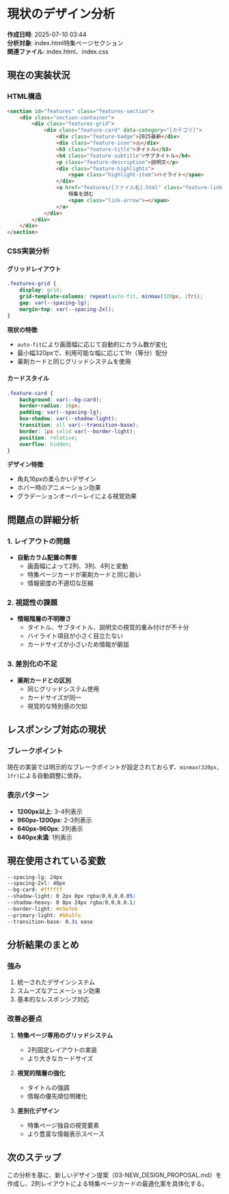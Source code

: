 # 現状のデザイン分析

**作成日時**: 2025-07-10 03:44  
**分析対象**: index.html特集ページセクション  
**関連ファイル**: index.html、index.css

## 現在の実装状況

### HTML構造
```html
<section id="features" class="features-section">
    <div class="section-container">
        <div class="features-grid">
            <div class="feature-card" data-category="[カテゴリ]">
                <div class="feature-badge">2025最新</div>
                <div class="feature-icon">🫁</div>
                <h3 class="feature-title">タイトル</h3>
                <h4 class="feature-subtitle">サブタイトル</h4>
                <p class="feature-description">説明文</p>
                <div class="feature-highlights">
                    <span class="highlight-item">ハイライト</span>
                </div>
                <a href="features/[ファイル名].html" class="feature-link">
                    特集を読む
                    <span class="link-arrow">→</span>
                </a>
            </div>
        </div>
    </div>
</section>
```

### CSS実装分析

#### グリッドレイアウト
```css
.features-grid {
    display: grid;
    grid-template-columns: repeat(auto-fit, minmax(320px, 1fr));
    gap: var(--spacing-lg);
    margin-top: var(--spacing-2xl);
}
```

**現状の特徴**:
- `auto-fit`により画面幅に応じて自動的にカラム数が変化
- 最小幅320pxで、利用可能な幅に応じて1fr（等分）配分
- 薬剤カードと同じグリッドシステムを使用

#### カードスタイル
```css
.feature-card {
    background: var(--bg-card);
    border-radius: 16px;
    padding: var(--spacing-lg);
    box-shadow: var(--shadow-light);
    transition: all var(--transition-base);
    border: 1px solid var(--border-light);
    position: relative;
    overflow: hidden;
}
```

**デザイン特徴**:
- 角丸16pxの柔らかいデザイン
- ホバー時のアニメーション効果
- グラデーションオーバーレイによる視覚効果

## 問題点の詳細分析

### 1. レイアウトの問題
- **自動カラム配置の弊害**
  - 画面幅によって2列、3列、4列と変動
  - 特集ページカードが薬剤カードと同じ扱い
  - 情報密度の不適切な圧縮

### 2. 視認性の課題
- **情報階層の不明瞭さ**
  - タイトル、サブタイトル、説明文の視覚的重み付けが不十分
  - ハイライト項目が小さく目立たない
  - カードサイズが小さいため情報が窮屈

### 3. 差別化の不足
- **薬剤カードとの区別**
  - 同じグリッドシステム使用
  - カードサイズが同一
  - 視覚的な特別感の欠如

## レスポンシブ対応の現状

### ブレークポイント
現在の実装では明示的なブレークポイントが設定されておらず、`minmax(320px, 1fr)`による自動調整に依存。

### 表示パターン
- **1200px以上**: 3-4列表示
- **960px-1200px**: 2-3列表示
- **640px-960px**: 2列表示
- **640px未満**: 1列表示

## 現在使用されている変数

```css
--spacing-lg: 24px
--spacing-2xl: 48px
--bg-card: #ffffff
--shadow-light: 0 2px 8px rgba(0,0,0,0.05)
--shadow-heavy: 0 8px 24px rgba(0,0,0,0.1)
--border-light: #e5e7eb
--primary-light: #60a5fa
--transition-base: 0.3s ease
```

## 分析結果のまとめ

### 強み
1. 統一されたデザインシステム
2. スムーズなアニメーション効果
3. 基本的なレスポンシブ対応

### 改善必要点
1. **特集ページ専用のグリッドシステム**
   - 2列固定レイアウトの実装
   - より大きなカードサイズ
   
2. **視覚的階層の強化**
   - タイトルの強調
   - 情報の優先順位明確化
   
3. **差別化デザイン**
   - 特集ページ独自の視覚要素
   - より豊富な情報表示スペース

## 次のステップ

この分析を基に、新しいデザイン提案（03-NEW_DESIGN_PROPOSAL.md）を作成し、2列レイアウトによる特集ページカードの最適化案を具体化する。